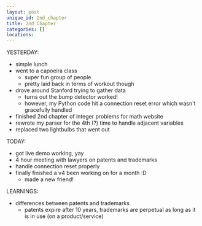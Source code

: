 ```yaml
---
layout: post
unique_id: 2nd_chapter
title: 2nd Chapter
categories: []
locations: 
---
```


YESTERDAY:
* simple lunch
* went to a capoeira class
  * super fun group of people
  * pretty laid back in terms of workout though
* drove around Stanford trying to gather data
  * turns out the bump detector worked!
  * however, my Python code hit a connection reset error which wasn't gracefully handled
* finished 2nd chapter of integer problems for math website
* rewrote my parser for the 4th (?) time to handle adjacent variables
* replaced two lightbulbs that went out

TODAY:
* got live demo working, yay
* 4 hour meeting with lawyers on patents and trademarks
* handle connection reset properly
* finally finished a v4 been working on for a month :D
  * made a new friend!

LEARNINGS:
* differences between patents and trademarks
  * patents expire after 10 years, trademarks are perpetual as long as it is in use (on a product/service)
